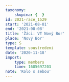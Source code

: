 ```yaml
---
taxonomy:
    skupina: {  }
id: 2021-race_1529
start: '2021-08-01'
end: '2021-08-08'
title: 'Žáci: VT Nový Bor'
place: 'Nový Bor'
type: S
template: soustredeni
date: '2020-11-18'
import:
    type: members
    time: 1605697203
note: 'Kolo s sebou'
---
```


